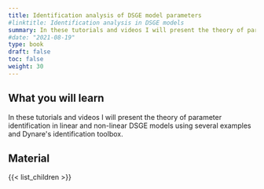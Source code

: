 ```yaml
---
title: Identification analysis of DSGE model parameters
#linktitle: Identification analysis in DSGE models
summary: In these tutorials and videos I will present the theory of parameter identification in linear and non-linear DSGE models using several examples and Dynare's identification toolbox.
#date: "2021-08-19"
type: book
draft: false
toc: false
weight: 30
---
```


## What you will learn
In these tutorials and videos I will present the theory of parameter identification in linear and non-linear DSGE models using several examples and Dynare's identification toolbox.

## Material

{{< list_children >}}